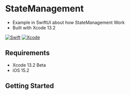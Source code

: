 # StateManagement
- Example in SwiftUI about how StateManagement Work 
- Built with Xcode 13.2

[![Swift](https://img.shields.io/badge/Swift-5.1-orange.svg)](https://swift.org)
[![Xcode](https://img.shields.io/badge/Xcode-13.2-blue.svg)](https://developer.apple.com/xcode)


## Requirements
- Xcode 13.2 Beta
- iOS 15.2

## Getting Started

